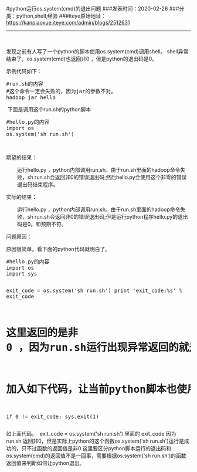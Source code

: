 #python运行os.system(cmd)的退出问题
###发表时间：2020-02-26
###分类：python,shell,经验
###iteye原始地址：<a href="https://kanpiaoxue.iteye.com/admin/blogs/2512631" target="_blank">https://kanpiaoxue.iteye.com/admin/blogs/2512631</a>

---

<div class="iteye-blog-content-contain" style="font-size: 14px;"> 
 <p>&nbsp;</p> 
 <p>发现之前有人写了一个python的脚本使用os.system(cmd)调用shell。 shell异常结束了，os.system(cmd)也返回非0 ，但是python的退出码是0。</p> 
 <p>示例代码如下：</p> 
 <pre name="code" class="shell">#run.sh的内容
#这个命令一定会失败的，因为jar的参数不对。
hadoop jar hello 
</pre> 
 <p>&nbsp;下面是调用这个run.sh的python脚本</p> 
 <pre name="code" class="java">#hello.py的内容
import os
os.system('sh run.sh')</pre> 
 <p>&nbsp;</p> 
 <p>期望的结果：</p> 
 <p style="padding-left: 30px;">运行hello.py ，python内部调用run.sh。由于run.sh里面的hadoop命令失败，sh run.sh会返回非0的错误退出码;然后hello.py会使用这个非零的错误退出码结束程序。</p> 
 <p>实际的结果：</p> 
 <p style="padding-left: 30px;">运行hello.py ，python内部调用run.sh。由于run.sh里面的hadoop命令失败，sh run.sh会返回非0的错误退出码;但是运行python程序hello.py的退出码是0。和预期不符。</p> 
 <p>问题原因：</p> 
 <p>原因很简单。看下面的python代码就明白了。</p> 
 <pre name="code" class="java">#hello.py的内容
import os
import sys

exit_code = os.system('sh run.sh')
print 'exit_code:%s' % exit_code 
# 这里返回的是非 0 ，因为run.sh运行出现异常返回的就是非0。
# 加入如下代码，让当前python脚本也使用非0退出
if 0 != exit_code:
  sys.exit(1)
</pre> 
 <p>如上面代码。&nbsp;&nbsp;exit_code = os.system('sh run.sh') 里面的&nbsp;exit_code 因为run.sh 返回非0，但是实际上python的这个函数os.system('sh run.sh')运行是成功的，只不过函数的返回值是非0.这里要区分python脚本运行的退出码和os.system(cmd)的返回值不是一回事，需要根据os.system('sh run.sh')的函数返回值来判断如何让python退出。</p> 
 <p>&nbsp;</p> 
 <p>&nbsp;</p> 
</div>